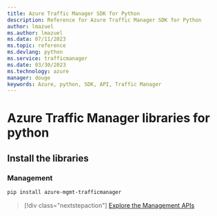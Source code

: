 ```yaml
---
title: Azure Traffic Manager SDK for Python
description: Reference for Azure Traffic Manager SDK for Python
author: lmazuel
ms.author: lmazuel
ms.data: 07/11/2023
ms.topic: reference
ms.devlang: python
ms.service: trafficmanager
ms.date: 03/30/2023
ms.technology: azure
manager: douge
keywords: Azure, python, SDK, API, Traffic Manager
---
```

# Azure Traffic Manager libraries for python

## Install the libraries

### Management

```bash
pip install azure-mgmt-trafficmanager
```

> [!div class="nextstepaction"]
> [Explore the Management APIs](/python/api/overview/azure/trafficmanager/management)